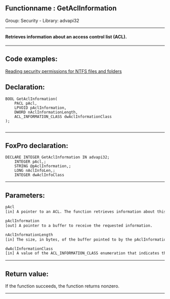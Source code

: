 <link rel="stylesheet" type="text/css" href="../../css/win32api.css">  
<link rel="stylesheet" href="https://cdnjs.cloudflare.com/ajax/libs/font-awesome/4.7.0/css/font-awesome.min.css">

## Functionname : GetAclInformation
Group: Security - Library: advapi32    
***  


#### Retrieves information about an access control list (ACL).

***  


## Code examples:
[Reading security permissions for NTFS files and folders](../../samples/sample_516.md)  

## Declaration:
```foxpro  
BOOL GetAclInformation(
	PACL pAcl,
	LPVOID pAclInformation,
	DWORD nAclInformationLength,
	ACL_INFORMATION_CLASS dwAclInformationClass
);
  
```  
***  


## FoxPro declaration:
```foxpro  
DECLARE INTEGER GetAclInformation IN advapi32;
	INTEGER pAcl,;
	STRING @pAclInformation,;
	LONG nAclInfoLen,;
	INTEGER dwAclInfoClass  
```  
***  


## Parameters:
```txt  
pAcl
[in] A pointer to an ACL. The function retrieves information about this ACL.

pAclInformation
[out] A pointer to a buffer to receive the requested information.

nAclInformationLength
[in] The size, in bytes, of the buffer pointed to by the pAclInformation parameter.

dwAclInformationClass
[in] A value of the ACL_INFORMATION_CLASS enumeration that indicates the class of information requested.  
```  
***  


## Return value:
If the function succeeds, the function returns nonzero.  
***  


